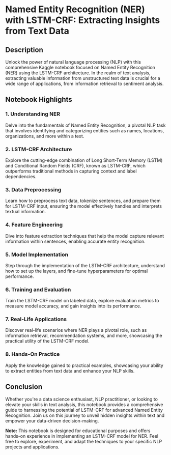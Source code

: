 # Named Entity Recognition (NER) with LSTM-CRF: Extracting Insights from Text Data

## Description

Unlock the power of natural language processing (NLP) with this comprehensive Kaggle notebook focused on Named Entity Recognition (NER) using the LSTM-CRF architecture. In the realm of text analysis, extracting valuable information from unstructured text data is crucial for a wide range of applications, from information retrieval to sentiment analysis.

## Notebook Highlights

### 1. Understanding NER
Delve into the fundamentals of Named Entity Recognition, a pivotal NLP task that involves identifying and categorizing entities such as names, locations, organizations, and more within a text.

### 2. LSTM-CRF Architecture
Explore the cutting-edge combination of Long Short-Term Memory (LSTM) and Conditional Random Fields (CRF), known as LSTM-CRF, which outperforms traditional methods in capturing context and label dependencies.

### 3. Data Preprocessing
Learn how to preprocess text data, tokenize sentences, and prepare them for LSTM-CRF input, ensuring the model effectively handles and interprets textual information.

### 4. Feature Engineering
Dive into feature extraction techniques that help the model capture relevant information within sentences, enabling accurate entity recognition.

### 5. Model Implementation
Step through the implementation of the LSTM-CRF architecture, understand how to set up the layers, and fine-tune hyperparameters for optimal performance.

### 6. Training and Evaluation
Train the LSTM-CRF model on labeled data, explore evaluation metrics to measure model accuracy, and gain insights into its performance.

### 7. Real-Life Applications
Discover real-life scenarios where NER plays a pivotal role, such as information retrieval, recommendation systems, and more, showcasing the practical utility of the LSTM-CRF model.

### 8. Hands-On Practice
Apply the knowledge gained to practical examples, showcasing your ability to extract entities from text data and enhance your NLP skills.

## Conclusion

Whether you're a data science enthusiast, NLP practitioner, or looking to elevate your skills in text analysis, this notebook provides a comprehensive guide to harnessing the potential of LSTM-CRF for advanced Named Entity Recognition. Join us on this journey to unveil hidden insights within text and empower your data-driven decision-making.

**Note:** This notebook is designed for educational purposes and offers hands-on experience in implementing an LSTM-CRF model for NER. Feel free to explore, experiment, and adapt the techniques to your specific NLP projects and applications.
